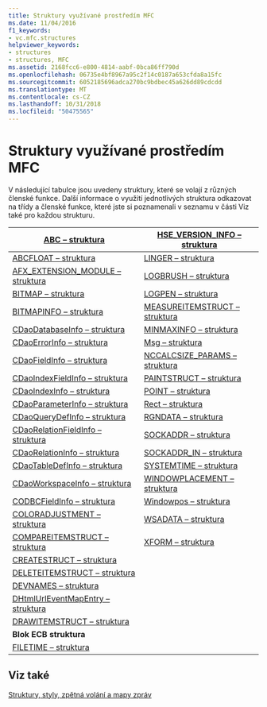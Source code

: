 ```yaml
---
title: Struktury využívané prostředím MFC
ms.date: 11/04/2016
f1_keywords:
- vc.mfc.structures
helpviewer_keywords:
- structures
- structures, MFC
ms.assetid: 2168fcc6-e800-4814-aabf-0bca86ff790d
ms.openlocfilehash: 06735e4bf8967a95c2f14c0187a653cfda8a15fc
ms.sourcegitcommit: 6052185696adca270bc9bdbec45a626dd89cdcdd
ms.translationtype: MT
ms.contentlocale: cs-CZ
ms.lasthandoff: 10/31/2018
ms.locfileid: "50475565"
---
```

# <a name="structures-used-by-mfc"></a>Struktury využívané prostředím MFC

V následující tabulce jsou uvedeny struktury, které se volají z různých členské funkce. Další informace o využití jednotlivých struktura odkazovat na třídy a členské funkce, které jste si poznamenali v seznamu v části Viz také pro každou strukturu.

|[ABC – struktura](../../mfc/reference/abc-structure.md)|[HSE_VERSION_INFO – struktura](../../mfc/reference/hse-version-info-structure.md)|
|--------------------------------------------------------------------------------------------------------------|-----------------------------------------------------------------------------------------------------------------------------|
|[ABCFLOAT – struktura](../../mfc/reference/abcfloat-structure.md)|[LINGER – struktura](../../mfc/reference/linger-structure.md)|
|[AFX_EXTENSION_MODULE – struktura](../../mfc/reference/afx-extension-module-structure.md)|[LOGBRUSH – struktura](../../mfc/reference/logbrush-structure.md)|
|[BITMAP – struktura](../../mfc/reference/bitmap-structure.md)|[LOGPEN – struktura](../../mfc/reference/logpen-structure.md)|
|[BITMAPINFO – struktura](../../mfc/reference/bitmapinfo-structure.md)|[MEASUREITEMSTRUCT – struktura](../../mfc/reference/measureitemstruct-structure.md)|
|[CDaoDatabaseInfo – struktura](../../mfc/reference/cdaodatabaseinfo-structure.md)|[MINMAXINFO – struktura](../../mfc/reference/minmaxinfo-structure.md)|
|[CDaoErrorInfo – struktura](../../mfc/reference/cdaoerrorinfo-structure.md)|[Msg – struktura](../../mfc/reference/msg-structure1.md)|
|[CDaoFieldInfo – struktura](../../mfc/reference/cdaofieldinfo-structure.md)|[NCCALCSIZE_PARAMS – struktura](../../mfc/reference/nccalcsize-params-structure.md)|
|[CDaoIndexFieldInfo – struktura](../../mfc/reference/cdaoindexfieldinfo-structure.md)|[PAINTSTRUCT – struktura](../../mfc/reference/paintstruct-structure.md)|
|[CDaoIndexInfo – struktura](../../mfc/reference/cdaoindexinfo-structure.md)|[POINT – struktura](../../mfc/reference/point-structure1.md)|
|[CDaoParameterInfo – struktura](../../mfc/reference/cdaoparameterinfo-structure.md)|[Rect – struktura](../../mfc/reference/rect-structure1.md)|
|[CDaoQueryDefInfo – struktura](../../mfc/reference/cdaoquerydefinfo-structure.md)|[RGNDATA – struktura](../../mfc/reference/rgndata-structure.md)|
|[CDaoRelationFieldInfo – struktura](../../mfc/reference/cdaorelationfieldinfo-structure.md)|[SOCKADDR – struktura](../../mfc/reference/sockaddr-structure.md)|
|[CDaoRelationInfo – struktura](../../mfc/reference/cdaorelationinfo-structure.md)|[SOCKADDR_IN – struktura](../../mfc/reference/sockaddr-in-structure.md)|
|[CDaoTableDefInfo – struktura](../../mfc/reference/cdaotabledefinfo-structure.md)|[SYSTEMTIME – struktura](systemtime-structure1.md)
|[CDaoWorkspaceInfo – struktura](../../mfc/reference/cdaoworkspaceinfo-structure.md)|[WINDOWPLACEMENT – struktura](../../mfc/reference/windowplacement-structure.md)|
|[CODBCFieldInfo – struktura](../../mfc/reference/codbcfieldinfo-structure.md)|[Windowpos – struktura](../../mfc/reference/windowpos-structure1.md)
|[COLORADJUSTMENT – struktura](../../mfc/reference/coloradjustment-structure.md)|[WSADATA – struktura](../../mfc/reference/wsadata-structure.md)|
|[COMPAREITEMSTRUCT – struktura](../../mfc/reference/compareitemstruct-structure.md)|[XFORM – struktura](../../mfc/reference/xform-structure.md)|
|[CREATESTRUCT – struktura](../../mfc/reference/createstruct-structure.md)||
|[DELETEITEMSTRUCT – struktura](../../mfc/reference/deleteitemstruct-structure.md)||
|[DEVNAMES – struktura](../../mfc/reference/devnames-structure.md)||
|[DHtmlUrlEventMapEntry – struktura](../../mfc/reference/dhtmlurleventmapentry-structure.md)||
|[DRAWITEMSTRUCT – struktura](../../mfc/reference/drawitemstruct-structure.md)||
|**Blok ECB struktura**||
|[FILETIME – struktura](../../mfc/reference/filetime-structure.md)

## <a name="see-also"></a>Viz také

[Struktury, styly, zpětná volání a mapy zpráv](../../mfc/reference/structures-styles-callbacks-and-message-maps.md)

